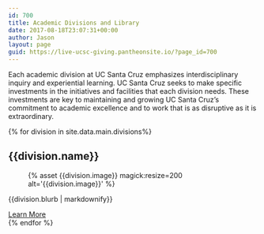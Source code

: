 ```yaml
---
id: 700
title: Academic Divisions and Library
date: 2017-08-18T23:07:31+00:00
author: Jason
layout: page
guid: https://live-ucsc-giving.pantheonsite.io/?page_id=700
---
```

Each academic division at UC Santa Cruz emphasizes interdisciplinary inquiry and experiential learning. UC Santa Cruz seeks to make specific investments in the initiatives and facilities that each division needs. These investments are key to maintaining and growing UC Santa Cruz’s commitment to academic excellence and to work that is as disruptive as it is extraordinary.

 {% for division in site.data.main.divisions%}
 <div class="the-colleges">
 <h2 class="college-name">{{division.name}}</h2>
 <figure class="college-thumb">
{% asset {{division.image}} magick:resize=200 alt='{{division.image}}' %}</figure>
<p class="college-blurb">{{division.blurb | markdownify}}</p>
 <a href="{{ division.link }}" class="blue-pill">Learn More</a></div>{% endfor %}
